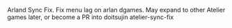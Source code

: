 Arland Sync Fix. Fix menu lag on arlan dgames. May expand to other Atelier games later, or become a PR into doitsujin atelier-sync-fix